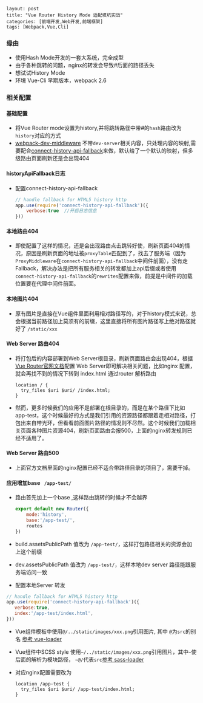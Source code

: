 ```
layout: post
title: "Vue Router History Mode 适配填坑实战"
categories: [前端开发,Web开发,前端框架]
tags: [Webpack,Vue,Cli]
```









### 缘由

- 使用Hash Mode开发的一套大系统，完全成型
- 由于各种跳转的问题，nginx的转发会导致#后面的路径丢失
- 想试试History Mode
- 环境 Vue-Cli 早期版本，webpack 2.6



### 相关配置

#### 基础配置

- 将Vue Router mode设置为history,并将跳转路径中带#的`hash`路由改为`history`对应的方式
- [webpack-dev-middleware](https://github.com/webpack/webpack-dev-middleware) 不带`dev-server`相关内容，只处理内容的映射,需要配合[connect-history-api-fallback](https://github.com/bripkens/connect-history-api-fallback)来做，默认给了一个默认的映射，但多级路由页面刷新还是会出现404

#### historyApiFallback日志

- 配置connect-history-api-fallback

  ```javascript
  // handle fallback for HTML5 history http
  app.use(require('connect-history-api-fallback')({
      verbose:true  //开启日志信息
  }))
  ```
#### 本地路由404
- 即使配置了这样的情况，还是会出现路由点击跳转好使，刷新页面404的情况，原因是刷新页面的地址被`proxyTable`匹配到了，找去了服务端（因为`ProxyMiddleware`在`connect-history-api-fallback`中间件前面），没有走Fallback，解决办法是把所有服务相关的转发都加上api后缀或者使用`connect-history-api-fallback`的`rewrites`配置来做，前提是中间件的加载位置要在代理中间件前面。



#### 本地图片404

- 原有图片是直接在Vue组件里面利用相对路径写的，对于history模式来说，总会根据当前路径加上莫须有的前缀，这里直接将所有图片路径写上绝对路径就好了 `/static/xxx`

#### Web Server 路由404

- 将打包后的内容部署到Web Server根目录，刷新页面路由会出现404，根据[Vue Router官网文档](https://router.vuejs.org/zh/guide/essentials/history-mode.html)配置 Web Server即可解决相关问题，比如nginx 配置，就会再找不到的情况下转到 index.html 通过router 解析路由

  ```
  location / {
    try_files $uri $uri/ /index.html;
  }
  ```

- 然而，更多时候我们的应用不是部署在根目录的，而是在某个路径下比如 app-test，这个时候最好的方式是我们引用的资源路径都跟着走相对路径，打包出来自带光环，但看看前面图片路径的情况则不尽然。这个时候我们加载相关页面各种图片资源404，刷新页面路由会报500，上面的nginx转发规则已经不适用了。

#### Web Server 路由500

- 上面官方文档里面的nginx配置已经不适合带路径目录的项目了，需要干掉。



#### 应用增加base ` /app-test/`

- 路由首先加上一个base ,这样路由跳转的时候才不会越界

  ```javascript
  export default new Router({
      mode:'history',
      base:'/app-test/',
      routes
  })
  ```

- build.assetsPublicPath 值改为 `/app-test/`，这样打包路径相关的资源会加上这个前缀

- dev.assetsPublicPath 值改为 `/app-test/`，这样本地dev server 路径能跟服务端访问一致

- 配置本地Server 转发
 ```javascript
// handle fallback for HTML5 history http
app.use(require('connect-history-api-fallback')({
    verbose:true,
    index:'/app-test/index.html',
}))
 ```

- Vue组件模板中使用`@/../static/images/xxx.png`引用图片, 其中 `@`为`src`的别名 [参考 vue-loader](https://vue-loader.vuejs.org/zh/guide/asset-url.html#%E8%BD%AC%E6%8D%A2%E8%A7%84%E5%88%99)

- Vue组件中SCSS style 使用`~/../static/images/xxx.png`引用图片，其中`~`使后面的解析为模块路径， `~@/`代表`src`[参考 sass-loader](https://github.com/webpack-contrib/sass-loader#imports)

- 对应nginx配置需要改为

  ```
  location /app-test {
    try_files $uri $uri/ /app-test/index.html;
  }
  ```


















